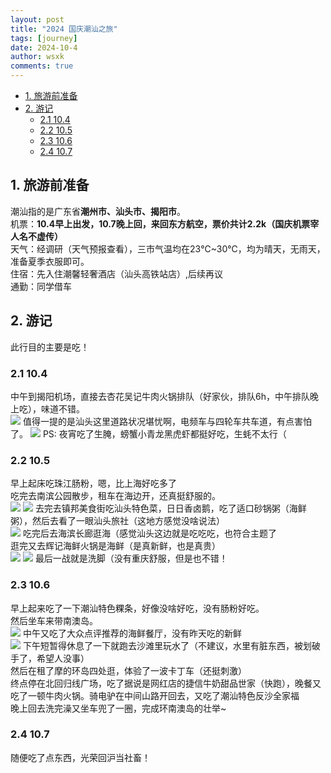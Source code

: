 ```yaml
---
layout: post
title: "2024 国庆潮汕之旅"
tags: [journey]
date: 2024-10-4
author: wsxk
comments: true
---
```


- [1. 旅游前准备](#1-旅游前准备)
- [2. 游记](#2-游记)
  - [2.1 10.4](#21-104)
  - [2.2 10.5](#22-105)
  - [2.3 10.6](#23-106)
  - [2.4 10.7](#24-107)


<!-- Google tag (gtag.js) -->
<script async src="https://www.googletagmanager.com/gtag/js?id=G-C22S5YSYL7"></script>
<script>
  window.dataLayer = window.dataLayer || [];
  function gtag(){dataLayer.push(arguments);}
  gtag('js', new Date());

  gtag('config', 'G-C22S5YSYL7');
</script>


## 1. 旅游前准备<br>
潮汕指的是广东省**潮州市、汕头市、揭阳市**。<br>
机票：**10.4早上出发，10.7晚上回，来回东方航空，票价共计2.2k（国庆机票宰人名不虚传）**<br>
天气：经调研（天气预报查看），三市气温均在23℃~30℃，均为晴天，无雨天，准备夏季衣服即可。<br>
住宿：先入住潮馨轻奢酒店（汕头高铁站店）,后续再议<br>
通勤：同学借车

## 2. 游记<br>
此行目的主要是吃！<br>
### 2.1 10.4<br>
中午到揭阳机场，直接去杏花吴记牛肉火锅排队（好家伙，排队6h，中午排队晚上吃），味道不错。<br>
![](https://raw.githubusercontent.com/wsxk/wsxk_pictures/main/2024-9-25/4f25f3f230f05b2eb6bc371282ac2c50.jpg)
值得一提的是汕头这里道路状况堪忧啊，电频车与四轮车共车道，有点害怕了。
![](https://raw.githubusercontent.com/wsxk/wsxk_pictures/main/2024-9-25/IMG_2084.JPG)
PS: 夜宵吃了生腌，螃蟹小青龙黑虎虾都挺好吃，生蚝不太行（

### 2.2 10.5<br>
早上起床吃珠江肠粉，嗯，比上海好吃多了<br>
吃完去南滨公园散步，租车在海边开，还真挺舒服的。<br>
![](https://raw.githubusercontent.com/wsxk/wsxk_pictures/main/2024-9-25/IMG_2089.JPG)
![](https://raw.githubusercontent.com/wsxk/wsxk_pictures/main/2024-9-25/IMG_2092.JPG)
去完去镇邦美食街吃汕头特色菜，日日香卤鹅，吃了适口砂锅粥（海鲜粥），然后去看了一眼汕头旅社（这地方感觉没啥说法）<br>
![](https://raw.githubusercontent.com/wsxk/wsxk_pictures/main/2024-9-25/IMG_2094.JPG)
吃完后去海滨长廊逛海（感觉汕头这边就是吃吃吃，也符合主题了<br>
逛完又去辉记海鲜火锅是海鲜（是真新鲜，也是真贵）<br>
![](https://raw.githubusercontent.com/wsxk/wsxk_pictures/main/2024-9-25/IMG_2112.JPG)
![](https://raw.githubusercontent.com/wsxk/wsxk_pictures/main/2024-9-25/IMG_2114.JPG)
最后一战就是洗脚（没有重庆舒服，但是也不错！<br>


### 2.3 10.6<br>
早上起来吃了一下潮汕特色粿条，好像没啥好吃，没有肠粉好吃。<br>
然后坐车来带南澳岛。<br>
![](https://raw.githubusercontent.com/wsxk/wsxk_pictures/main/2024-9-25/48e7728274d934a7ceffbbc04b7e9d64.JPG)
中午又吃了大众点评推荐的海鲜餐厅，没有昨天吃的新鲜<br>
![](https://raw.githubusercontent.com/wsxk/wsxk_pictures/main/2024-9-25/7feb05bbddb4ad4ee6bd778dc7547ded.JPG)
下午短暂得休息了一下就跑去沙滩里玩水了（不建议，水里有脏东西，被划破手了，希望人没事）<br>
然后在租了摩的环岛四处逛，体验了一波卡丁车（还挺刺激）<br>
终点停在北回归线广场，吃了据说是网红店的捷信牛奶甜品世家（快跑），晚餐又吃了一顿牛肉火锅。骑电驴在中间山路开回去，又吃了潮汕特色反沙全家福<br>
晚上回去洗完澡又坐车兜了一圈，完成环南澳岛的壮举~<br>

### 2.4 10.7<br>
随便吃了点东西，光荣回沪当社畜！<br>
